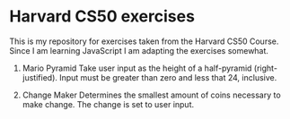# Harvard CS50 exercises
This is my repository for exercises taken from the Harvard CS50 Course. 
Since I am learning JavaScript I am adapting the exercises somewhat. 

1. Mario Pyramid
Take user input as the height of a half-pyramid (right-justified).
Input must be greater than zero and less that 24, inclusive.

2. Change Maker
Determines the smallest amount of coins necessary to make change. 
The change is set to user input. 
